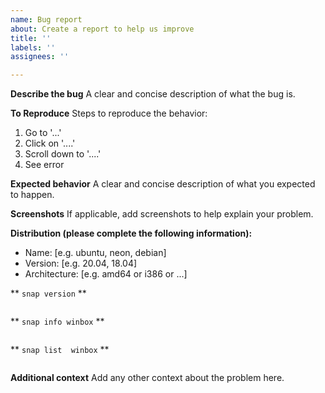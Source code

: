 ```yaml
---
name: Bug report
about: Create a report to help us improve
title: ''
labels: ''
assignees: ''

---
```


**Describe the bug**
A clear and concise description of what the bug is.

**To Reproduce**
Steps to reproduce the behavior:
1. Go to '...'
2. Click on '....'
3. Scroll down to '....'
4. See error

**Expected behavior**
A clear and concise description of what you expected to happen.

**Screenshots**
If applicable, add screenshots to help explain your problem.

**Distribution (please complete the following information):**
 - Name: [e.g. ubuntu, neon, debian]
 - Version: [e.g. 20.04, 18.04]
 - Architecture: [e.g. amd64 or i386 or ...]

** `snap version` **
```

```

** `snap info winbox` **
```
```


** `snap list  winbox` **
```
```

**Additional context**
Add any other context about the problem here.
